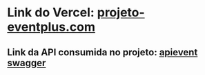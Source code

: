 
# Link do Vercel: [projeto-eventplus.com](https://projeto-eventplus.vercel.app/)

## Link da API consumida no projeto: [apievent swagger](https://eventmurilo-webapi.azurewebsites.net/)
